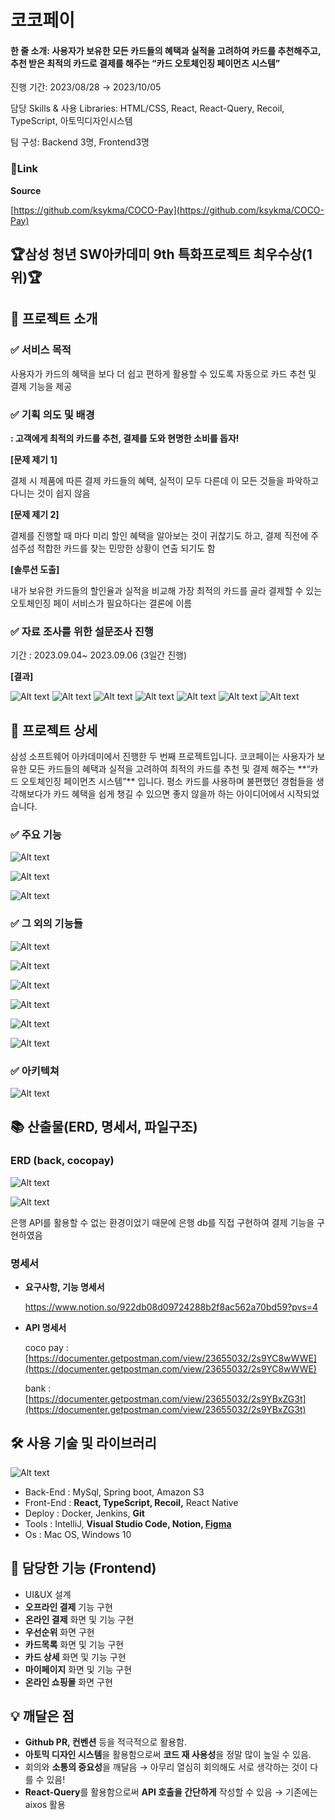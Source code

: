 # 코코페이

#### 한 줄 소개: 사용자가 보유한 모든 카드들의 혜택과 실적을 고려하여 카드를 추천해주고, 추천 받은 최적의 카드로 결제를 해주는 “카드 오토체인징 페이먼츠 시스템”

진행 기간: 2023/08/28 → 2023/10/05

담당 Skills & 사용 Libraries: HTML/CSS, React, React-Query, Recoil, TypeScript, 아토믹디자인시스템

팀 구성: Backend 3명, Frontend3명

### 🔗Link

**Source**

[https://github.com/ksykma/COCO-Pay](https://github.com/ksykma/COCO-Pay)

## 🏆삼성 청년 SW아카데미 9th 특화프로젝트 최우수상(1위)🏆

## 📑 프로젝트 소개

### ✅ **서비스 목적**

사용자가 카드의 혜택을 보다 더 쉽고 편하게 활용할 수 있도록 자동으로 카드 추천 및 결제 기능을 제공

### ✅ **기획 의도 및 배경**

**: 고객에게 최적의 카드를 추천, 결제를 도와 현명한 소비를 돕자!**

**[문제 제기 1]**

결제 시 제품에 따른 결제 카드들의 혜택, 실적이 모두 다른데 이 모든 것들을 파악하고 다니는 것이 쉽지 않음

**[문제 제기 2]**

결제를 진행할 때 마다 미리 할인 혜택을 알아보는 것이 귀찮기도 하고, 결제 직전에 주섬주섬 적합한 카드를 찾는 민망한 상황이 연출 되기도 함

**[솔루션 도출]** 

내가 보유한 카드들의 할인율과 실적을 비교해 가장 최적의 카드를 골라 결제할 수 있는 오토체인징 페이 서비스가 필요하다는 결론에 이름

### ✅ 자료 조사를 위한 설문조사 진행

기간 : 2023.09.04~ 2023.09.06 (3일간 진행)

**[결과]**

![Alt text](/Image/스크린샷%202023-10-16%20오후%209.46.36.png)
![Alt text](/Image/스크린샷%202023-10-16%20오후%209.46.57.png)
![Alt text](/Image/스크린샷%202023-10-16%20오후%209.47.15.png)
![Alt text](/Image/스크린샷%202023-10-16%20오후%209.47.49.png)
![Alt text](/Image/스크린샷%202023-10-16%20오후%209.49.15.png)
![Alt text](/Image/스크린샷%202023-10-16%20오후%209.49.38.png)
![Alt text](/Image/스크린샷%202023-10-16%20오후%209.50.10.png)

## 📖 프로젝트 상세

<aside>
삼성 소프트웨어 아카데미에서 진행한 두 번째 프로젝트입니다. 코코페이는 사용자가 보유한 모든 카드들의 혜택과 실적을 고려하여 최적의 카드를 추천 및 결제 해주는 **“카드 오토체인징 페이먼츠 시스템”** 입니다.  평소 카드를 사용하며 불편했던 경험들을 생각해보다가 카드 혜택을 쉽게 챙길 수 있으면 좋지 않을까 하는 아이디어에서 시작되었습니다.

</aside>

### ✅ 주요 기능

![Alt text](</Image/오프라인 결제.png>)

![Alt text](</Image/온라인 결제.png>)

![Alt text](/Image/%EC%9A%B0%EC%84%A0%EC%88%9C%EC%9C%84.png)

### ✅ 그 외의 기능들

![Alt text](</Image/본인인증 문자인증.png>)

![Alt text](</Image/지문인식 로그인.png>)

![Alt text](</Image/카드목록 및 삭제.png>)

![Alt text](</Image/카드 상세.png>)

![Alt text](</Image/카드 결제내역 상세.png>)

![Alt text](/Image/%EB%A7%88%EC%9D%B4%ED%8E%98%EC%9D%B4%EC%A7%80.png)

### ✅ 아키텍쳐

![Alt text](/Image/%EC%95%84%ED%82%A4%ED%83%9D%EC%B3%90.JPG)

## 📚 산출물(ERD, 명세서, 파일구조)

### ERD (back, cocopay)

![Alt text](</Image/스크린샷 2023-10-16 오후 9.10.28.png>)

![Alt text](</Image/스크린샷 2023-10-16 오후 9.10.28-1.png>)

은행 API를 활용할 수 없는 환경이었기 때문에 은행 db를 직접 구현하여 결제 기능을 구현하였음

### **명세서**

- **요구사항, 기능 명세서**

    https://www.notion.so/922db08d09724288b2f8ac562a70bd59?pvs=4
    
- **API 명세서**
    
    coco pay : [https://documenter.getpostman.com/view/23655032/2s9YC8wWWE](https://documenter.getpostman.com/view/23655032/2s9YC8wWWE)
    
    bank : [https://documenter.getpostman.com/view/23655032/2s9YBxZG3t](https://documenter.getpostman.com/view/23655032/2s9YBxZG3t)
    

## 🛠️ 사용 기술 및 라이브러리

![Alt text](</Image/기술 스택.png>)

- Back-End : MySql, Spring boot, Amazon S3
- Front-End : **React, TypeScript, Recoil,** React Native
- Deploy : Docker, Jenkins, **Git**
- Tools : IntelliJ, **Visual Studio Code, Notion, [Figma](https://www.figma.com/file/4Tt3Zha29s5If3pGRaU1BN/%5BSSAFY-%ED%8A%B9%ED%99%94%ED%94%84%EB%A1%9C%EC%A0%9D%ED%8A%B8%5D-%ED%8C%94%EB%94%B1%ED%8C%94%EB%94%B1?type=design&node-id=0-1&mode=design&t=iGzO4Z15yCxjTbDo-0)**
- Os : Mac OS, Windows 10

## 📱 담당한 기능 (Frontend)

- UI&UX 설계
- **오프라인 결제** 기능 구현
- **온라인 결제** 화면 및 기능 구현
- **우선순위** 화면 구현
- **카드목록** 화면 및 기능 구현
- **카드 상세** 화면 및 기능 구현
- **마이페이지** 화면 및 기능 구현
- **온라인 쇼핑몰** 화면 구현

## 💡 깨달은 점

- **Github PR, 컨벤션** 등을 적극적으로 활용함.
- **아토믹 디자인 시스템**을 활용함으로써 **코드 재 사용성**을 정말 많이 높일 수 있음.
- 회의와 **소통의 중요성**을 깨달음 → 아무리 열심히 회의해도 서로 생각하는 것이 다를 수 있음!
- **React-Query**를 활용함으로써 **API 호출을 간단하게** 작성할 수 있음 → 기존에는 aixos 활용